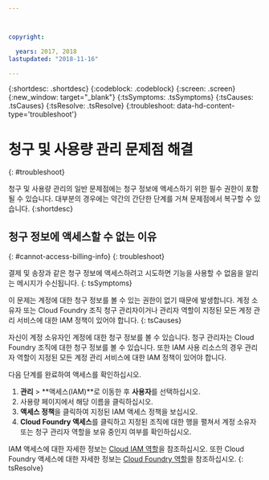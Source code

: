 ```yaml
---



copyright:

  years: 2017, 2018
lastupdated: "2018-11-16"

---
```


{:shortdesc: .shortdesc}
{:codeblock: .codeblock}
{:screen: .screen}
{:new_window: target="_blank"}
{:tsSymptoms: .tsSymptoms} 
{:tsCauses: .tsCauses} 
{:tsResolve: .tsResolve}
{:troubleshoot: data-hd-content-type='troubleshoot'}


# 청구 및 사용량 관리 문제점 해결
{: #troubleshoot}

청구 및 사용량 관리의 일반 문제점에는 청구 정보에 액세스하기 위한 필수 권한이 포함될 수 있습니다. 대부분의 경우에는 약간의 간단한 단계를 거쳐 문제점에서 복구할 수 있습니다.
{:shortdesc}


## 청구 정보에 액세스할 수 없는 이유
{: #cannot-access-billing-info}
{: troubleshoot}

결제 및 송장과 같은 청구 정보에 액세스하려고 시도하면 기능을 사용할 수 없음을 알리는 메시지가 수신됩니다.
{: tsSymptoms}

이 문제는 계정에 대한 청구 정보를 볼 수 있는 권한이 없기 때문에 발생합니다. 계정 소유자 또는 Cloud Foundry 조직 청구 관리자이거나 관리자 역할이 지정된 모든 계정 관리 서비스에 대한 IAM 정책이 있어야 합니다.
{: tsCauses}

자신이 계정 소유자인 계정에 대한 청구 정보를 볼 수 있습니다. 청구 관리자는 Cloud Foundry 조직에 대한 청구 정보를 볼 수 있습니다. 또한 IAM 사용 리소스의 경우 관리자 역할이 지정된 모든 계정 관리 서비스에 대한 IAM 정책이 있어야 합니다. 

다음 단계를 완료하여 액세스를 확인하십시오. 

  1. **관리** > **액세스(IAM)**로 이동한 후 **사용자**를 선택하십시오. 
  2. 사용량 페이지에서 해당 이름을 클릭하십시오.
  3. **액세스 정책**을 클릭하여 지정된 IAM 액세스 정책을 보십시오.
  4. **Cloud Foundry 액세스**를 클릭하고 지정된 조직에 대한 행을 펼쳐서 계정 소유자 또는 청구 관리자 역할을 보유 중인지 여부를 확인하십시오.

IAM 액세스에 대한 자세한 정보는 [Cloud IAM 역할](/docs/iam/users_roles.html#userroles)을 참조하십시오. 또한 Cloud Foundry 액세스에 대한 자세한 정보는 [Cloud Foundry 역할](/docs/iam/cfaccess.html#cfaccess)을 참조하십시오.
{: tsResolve}
